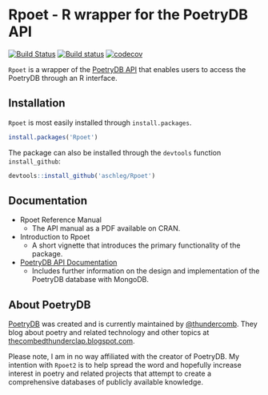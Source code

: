 # Rpoet - R wrapper for the PoetryDB API

[![Build Status](https://travis-ci.org/aschleg/Rpoet.svg?branch=master)](https://travis-ci.org/aschleg/Rpoet)
[![Build status](https://ci.appveyor.com/api/projects/status/7tydn9veo15s77a1?svg=true)](https://ci.appveyor.com/project/aschleg/rpoet)
[![codecov](https://codecov.io/gh/aschleg/Rpoet/branch/master/graph/badge.svg)](https://codecov.io/gh/aschleg/Rpoet)

`Rpoet` is a wrapper of the [PoetryDB API](http://poetrydb.org) that enables users to access the PoetryDB through an R interface. 

## Installation

`Rpoet` is most easily installed through `install.packages`.

~~~ r
install.packages('Rpoet')
~~~

The package can also be installed through the `devtools` function `install_github`:

~~~ r
devtools::install_github('aschleg/Rpoet')
~~~

## Documentation

* Rpoet Reference Manual
  - The API manual as a PDF available on CRAN.
* Introduction to Rpoet
  - A short vignette that introduces the primary functionality of the package.
* [PoetryDB API Documentation](https://github.com/thundercomb/poetrydb/blob/master/README.md) 
  - Includes further information on the design and implementation of the PoetryDB database with MongoDB.

## About PoetryDB

[PoetryDB](http://poetrydb.org) was created and is currently maintained by [@thundercomb](https://twitter.com/thundercomb). They blog about poetry and related technology and other topics at [thecombedthunderclap.blogspot.com](http://thecombedthunderclap.blogspot.com/). 

Please note, I am in no way affiliated with the creator of PoetryDB. My intention with `Rpoet2` is to help spread the word and hopefully increase interest in poetry and related projects that attempt to create a comprehensive databases of publicly available knowledge.
